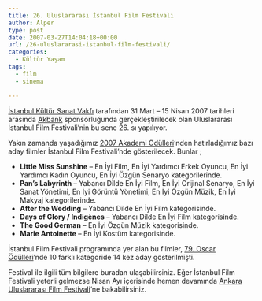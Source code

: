 ```yaml
---
title: 26. Uluslararası İstanbul Film Festivali
author: Alper
type: post
date: 2007-03-27T14:04:18+00:00
url: /26-uluslararasi-istanbul-film-festivali/
categories:
  - Kültür Yaşam
tags:
  - film
  - sinema

---
```

[İstanbul Kültür Sanat Vakfı][1] tarafından 31 Mart &#8211; 15 Nisan 2007 tarihleri arasında [Akbank][2] sponsorluğunda gerçekleştirilecek olan Uluslararası İstanbul Film Festivali&#8217;nin bu sene 26. sı yapılıyor.

Yakın zamanda yaşadığımız [2007 Akademi Ödülleri][3]&#8216;nden hatırladığımız bazı aday filmler İstanbul Film Festivali’nde gösterilecek. Bunlar ;

  * **Little Miss Sunshine** &#8211; En İyi Film, En İyi Yardımcı Erkek Oyuncu, En İyi Yardımcı Kadın Oyuncu, En İyi Özgün Senaryo kategorilerinde.
  * **Pan’s Labyrinth** &#8211; Yabancı Dilde En İyi Film, En İyi Orijinal Senaryo, En İyi Sanat Yönetimi, En İyi Görüntü Yönetimi, En İyi Özgün Müzik, En İyi Makyaj kategorilerinde.
  * **After the Wedding** &#8211; Yabancı Dilde En İyi Film kategorisinde.
  * **Days of Glory / Indigènes** &#8211; Yabancı Dilde En İyi Film kategorisinde.
  * **The Good German** &#8211; En İyi Özgün Müzik kategorisinde.
  * **Marie Antoinette** &#8211; En İyi Kostüm kategorisinde.

İstanbul Film Festivali programında yer alan bu filmler, [79. Oscar Ödülleri][3]’nde 10 farklı kategoride 14 kez aday gösterilmişti.

Festival ile ilgili tüm bilgilere buradan ulaşabilirsiniz. Eğer İstanbul Film Festivali yeterli gelmezse Nisan Ayı içerisinde hemen devamında [Ankara Uluslararası Film Festivali][4]&#8216;ne bakabilirsiniz.

 [1]: https://www.iksv.org/
 [2]: https://www.akbank.com/
 [3]: https://www.murekkep.org/2007-akademi-odulleri-79-oscar-sonuclari-209
 [4]: https://www.murekkep.org/ankara-uluslararasi-film-festivali-185